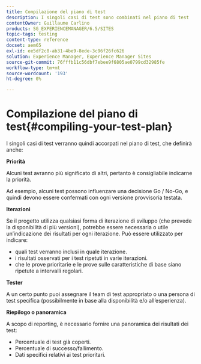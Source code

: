 ```yaml
---
title: Compilazione del piano di test
description: I singoli casi di test sono combinati nel piano di test
contentOwner: Guillaume Carlino
products: SG_EXPERIENCEMANAGER/6.5/SITES
topic-tags: testing
content-type: reference
docset: aem65
exl-id: ee5df2c8-ab31-4be9-8ede-3c96f26fc626
solution: Experience Manager, Experience Manager Sites
source-git-commit: 76fffb11c56dbf7ebee9f6805ae0799cd32985fe
workflow-type: tm+mt
source-wordcount: '193'
ht-degree: 0%

---
```


# Compilazione del piano di test{#compiling-your-test-plan}

I singoli casi di test verranno quindi accorpati nel piano di test, che definirà anche:

**Priorità**

Alcuni test avranno più significato di altri, pertanto è consigliabile indicarne la priorità.

Ad esempio, alcuni test possono influenzare una decisione Go / No-Go, e quindi devono essere confermati con ogni versione provvisoria testata.

**Iterazioni**

Se il progetto utilizza qualsiasi forma di iterazione di sviluppo (che prevede la disponibilità di più versioni), potrebbe essere necessaria o utile un’indicazione dei risultati per ogni iterazione. Può essere utilizzato per indicare:

* quali test verranno inclusi in quale iterazione.
* i risultati osservati per i test ripetuti in varie iterazioni.
* che le prove prioritarie e le prove sulle caratteristiche di base siano ripetute a intervalli regolari.

**Tester**

A un certo punto puoi assegnare il team di test appropriato o una persona di test specifica (possibilmente in base alla disponibilità e/o all’esperienza).

**Riepilogo o panoramica**

A scopo di reporting, è necessario fornire una panoramica dei risultati dei test:

* Percentuale di test già coperti.
* Percentuale di successo/fallimento.
* Dati specifici relativi ai test prioritari.

